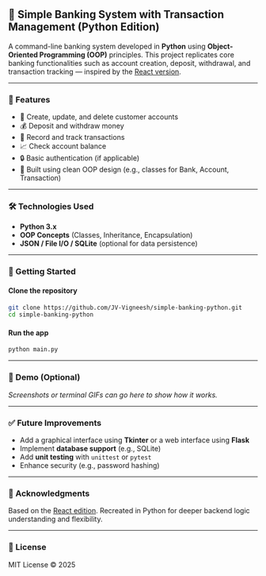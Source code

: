 ## 🏦 Simple Banking System with Transaction Management (Python Edition)

A command-line banking system developed in **Python** using **Object-Oriented Programming (OOP)** principles. This project replicates core banking functionalities such as account creation, deposit, withdrawal, and transaction tracking — inspired by the [React version](https://github.com/JV-Vigneesh/Simple-Banking-System-with-Transaction-Management-React-Edition).

---

### 📌 Features

* 🧾 Create, update, and delete customer accounts
* 💰 Deposit and withdraw money
* 🔄 Record and track transactions
* 📈 Check account balance
* 🔒 Basic authentication (if applicable)
* 🧱 Built using clean OOP design (e.g., classes for Bank, Account, Transaction)

---

### 🛠️ Technologies Used

* **Python 3.x**
* **OOP Concepts** (Classes, Inheritance, Encapsulation)
* **JSON / File I/O / SQLite** (optional for data persistence)

---

### 🚀 Getting Started

#### Clone the repository

```bash
git clone https://github.com/JV-Vigneesh/simple-banking-python.git
cd simple-banking-python
```

#### Run the app

```bash
python main.py
```

---

### 📸 Demo (Optional)

*Screenshots or terminal GIFs can go here to show how it works.*

---

### ✅ Future Improvements

* Add a graphical interface using **Tkinter** or a web interface using **Flask**
* Implement **database support** (e.g., SQLite)
* Add **unit testing** with `unittest` or `pytest`
* Enhance security (e.g., password hashing)

---

### 🙌 Acknowledgments

Based on the [React edition](https://github.com/JV-Vigneesh/Simple-Banking-System-with-Transaction-Management-React-Edition). Recreated in Python for deeper backend logic understanding and flexibility.

---

### 📃 License

MIT License © 2025
